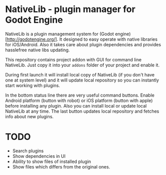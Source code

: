 # NativeLib - plugin manager for Godot Engine

NativeLib is a plugin management system for (Godot engine)[http://godotengine.org/]. It designed to easy operate with native libraries for iOS/Android. Also it takes care about plugin dependencies and provides hasslefree native libs updating.

This repository contains project addon with GUI for command line NativeLib. Just copy it into your `addons` folder of your project and enable it.

During first launch it will install local copy of NativeLib (if you don't have one at system level) and it will update local repository so you can instantly start working with plugins.

In the bottom status line there are very useful command buttons. Enable Android platform (button with robot) or iOS platform (button with apple) before installing any plugin. Also you can install local or update local NativeLib at any time. The last button updates local repository and fetches info about new plugins.

# TODO
* Search plugins
* Show dependencies in UI
* Ability to show files of installed plugin
* Show files which differs from the original ones.
